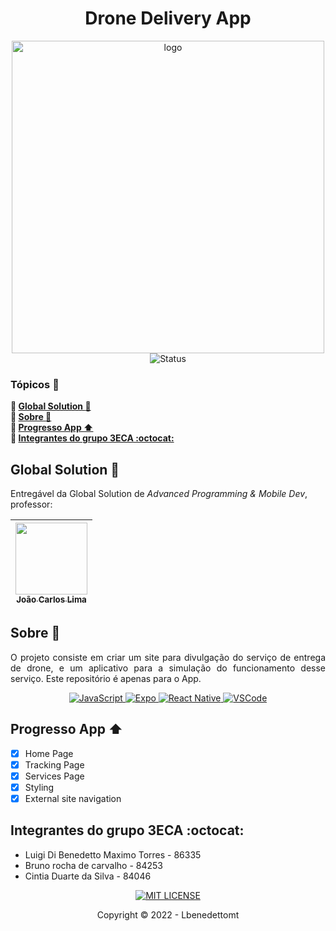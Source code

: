 <h1 align="center">Drone Delivery App</h1>
<p align="center">
    <img src="https://www.yankodesign.com/images/design_news/2018/06/draft/space_creator_2.jpg" alt="logo" width="500"><br>
    <img src="https://img.shields.io/badge/status-concluido-greens?style=for-the-badge" alt="Status">
</p>

### Tópicos :large_blue_diamond:
**:small_blue_diamond: [Global Solution :bookmark_tabs:](#global-solution-bookmark_tabs)**  
**:small_blue_diamond: [Sobre :book:](#sobre-book)**  
**:small_blue_diamond: [Progresso App :arrow_up:](#progresso-app-arrow_up)**  
**:small_blue_diamond: [Integrantes do grupo 3ECA :octocat:](#integrantes-do-grupo-3eca-octocat)**

## Global Solution :bookmark_tabs:
Entregável da Global Solution de *Advanced Programming & Mobile Dev*, professor:

| [<img src="https://avatars.githubusercontent.com/u/5585727" width=115><br><sub>João Carlos Lima</sub>](https://github.com/joaocarloslima) | 
| :---:  

## Sobre :book:
<p align="justify">
    O projeto consiste em criar um site para divulgação do serviço de entrega de drone, e um aplicativo para a simulação do funcionamento desse serviço.
    Este repositório é apenas para o App.
</p>
<p align="center">
    <a href="https://developer.mozilla.org/docs/Web/JavaScript" target="_blank">
        <img src="https://img.shields.io/badge/JavaScript-323330?style=for-the-badge&logo=javascript&logoColor=F7DF1E" alt="JavaScript">
    </a>
    <a href="https://developer.mozilla.org/docs/Web/JavaScript" target="_blank">
        <img src="https://img.shields.io/badge/Expo-323330?style=for-the-badge&logo=expo&logoColor=blue" alt="Expo">
    </a>
    <a href="https://developer.mozilla.org/docs/Web/JavaScript" target="_blank">
        <img src="https://img.shields.io/badge/React_Native-20232A?style=for-the-badge&logo=react&logoColor=61DAFB" alt="React Native">
    </a>
    <a href="https://code.visualstudio.com" target="_blank">
        <img src="https://img.shields.io/badge/Visual_Studio_Code-0078D4?style=for-the-badge&logo=visual%20studio%20code&logoColor=white" alt="VSCode">
    </a>
</p>

## Progresso App :arrow_up:
- [x] Home Page
- [x] Tracking Page
- [x] Services Page
- [x] Styling
- [x] External site navigation

## Integrantes do grupo 3ECA :octocat:
- Luigi Di Benedetto Maximo Torres - 86335
- Bruno rocha de carvalho - 84253
- Cintia Duarte da Silva - 84046

<p align="center">
    <a href="./LICENSE" target="_blank">
        <img src="https://img.shields.io/github/license/Lbenedettomt/inh-gpsar-web?style=for-the-badge" alt="MIT LICENSE">
    </a>
</p>

<p align="center">
    Copyright © 2022 - Lbenedettomt
</p>